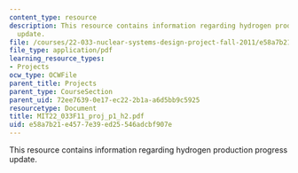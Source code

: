 ```yaml
---
content_type: resource
description: This resource contains information regarding hydrogen production progress
  update.
file: /courses/22-033-nuclear-systems-design-project-fall-2011/e58a7b21e4577e39ed25546adcbf907e_MIT22_033F11_proj_p1_h2.pdf
file_type: application/pdf
learning_resource_types:
- Projects
ocw_type: OCWFile
parent_title: Projects
parent_type: CourseSection
parent_uid: 72ee7639-0e17-ec22-2b1a-a6d5bb9c5925
resourcetype: Document
title: MIT22_033F11_proj_p1_h2.pdf
uid: e58a7b21-e457-7e39-ed25-546adcbf907e
---
```

This resource contains information regarding hydrogen production progress update.

